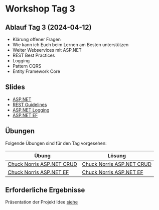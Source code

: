 # Workshop Tag 3

## Ablauf Tag 3 (2024-04-12)

- Klärung offener Fragen
- Wie kann ich Euch beim Lernen am Besten unterstützen
- Weiter Webservices mit ASP.NET
- REST Best Practices
- Logging
- Pattern CQRS
- Entity Framework Core

## Slides

- [ASP.NET](../../slides/Web%20Services%20mit%20ASP.NET.pdf)
- [REST Guidelines](../../extras/guidelines/rest-guidelines/)
- [ASP.NET Logging](../../slides/AspNetCoreLogging.pdf)
- [ASP.NET EF](../../slides/AdoNet%20and%20EF%20Core.pdf)

## Übungen

Folgende Übungen sind für den Tag vorgesehen:

| Übung                                                                                                         | Lösung                                                                                                        |
| ------------------------------------------------------------------------------------------------------------- | ------------------------------------------------------------------------------------------------------------- |
| [Chuck Norris ASP.NET CRUD](../../modules/02%20aspnet_basics/exercises/02_AspNetCoreChuckNorrisService_CRUD/) | [Chuck Norris ASP.NET CRUD](../../modules/02%20aspnet_basics/solutions/02_AspNetCoreChuckNorrisService_CRUD/) |
| [Chuck Norris ASP.NET EF](../../modules/04%20aspnet_ef/exercises/src/)                                        | [Chuck Norris ASP.NET EF](../../modules/04%20aspnet_ef/solutions/)                                            |

## Erforderliche Ergebnisse

Präsentation der Projekt Idee
[siehe](https://github.com/florianwachs/AspNetWebservicesCourse/blob/main/course/00_exam/readme.md#vorstellung-der-projektidee-und-use-cases)
